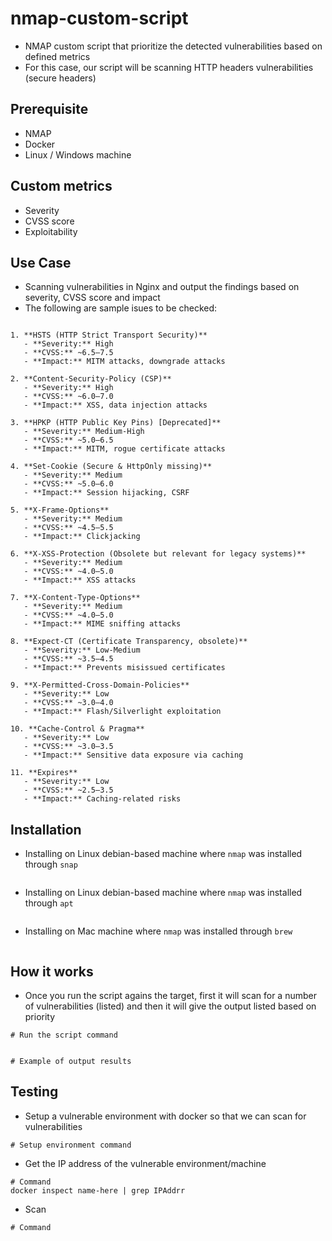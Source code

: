 # nmap-custom-script
- NMAP custom script that prioritize the detected vulnerabilities based on defined metrics
- For this case, our script will be scanning HTTP headers vulnerabilities (secure headers)


## Prerequisite
- NMAP
- Docker
- Linux / Windows machine

  
## Custom metrics
- Severity
- CVSS score
- Exploitability


## Use Case
- Scanning vulnerabilities in Nginx and output the findings based on severity, CVSS score and impact
- The following are sample isues to be checked:

```

1. **HSTS (HTTP Strict Transport Security)**  
   - **Severity:** High  
   - **CVSS:** ~6.5–7.5  
   - **Impact:** MITM attacks, downgrade attacks  

2. **Content-Security-Policy (CSP)**  
   - **Severity:** High  
   - **CVSS:** ~6.0–7.0  
   - **Impact:** XSS, data injection attacks  

3. **HPKP (HTTP Public Key Pins) [Deprecated]**  
   - **Severity:** Medium-High  
   - **CVSS:** ~5.0–6.5  
   - **Impact:** MITM, rogue certificate attacks  

4. **Set-Cookie (Secure & HttpOnly missing)**  
   - **Severity:** Medium  
   - **CVSS:** ~5.0–6.0  
   - **Impact:** Session hijacking, CSRF  

5. **X-Frame-Options**  
   - **Severity:** Medium  
   - **CVSS:** ~4.5–5.5  
   - **Impact:** Clickjacking  

6. **X-XSS-Protection (Obsolete but relevant for legacy systems)**  
   - **Severity:** Medium  
   - **CVSS:** ~4.0–5.0  
   - **Impact:** XSS attacks  

7. **X-Content-Type-Options**  
   - **Severity:** Medium  
   - **CVSS:** ~4.0–5.0  
   - **Impact:** MIME sniffing attacks  

8. **Expect-CT (Certificate Transparency, obsolete)**  
   - **Severity:** Low-Medium  
   - **CVSS:** ~3.5–4.5  
   - **Impact:** Prevents misissued certificates  

9. **X-Permitted-Cross-Domain-Policies**  
   - **Severity:** Low  
   - **CVSS:** ~3.0–4.0  
   - **Impact:** Flash/Silverlight exploitation  

10. **Cache-Control & Pragma**  
   - **Severity:** Low  
   - **CVSS:** ~3.0–3.5  
   - **Impact:** Sensitive data exposure via caching  

11. **Expires**  
   - **Severity:** Low  
   - **CVSS:** ~2.5–3.5  
   - **Impact:** Caching-related risks

```

## Installation
- Installing on Linux debian-based machine where `nmap` was installed through `snap`

```

```

- Installing on Linux debian-based machine where `nmap` was installed through `apt`

```

```

- Installing on Mac machine where `nmap` was installed through `brew`

```

```


## How it works
- Once you run the script agains the target, first it will scan for a number of vulnerabilities (listed) and then it will give the output listed based on priority

```
# Run the script command


# Example of output results

```

## Testing
- Setup a vulnerable environment with docker so that we can scan for vulnerabilities
```
# Setup environment command

```

- Get the IP address of the vulnerable environment/machine
```
# Command
docker inspect name-here | grep IPAddrr

```

- Scan
```
# Command

```
